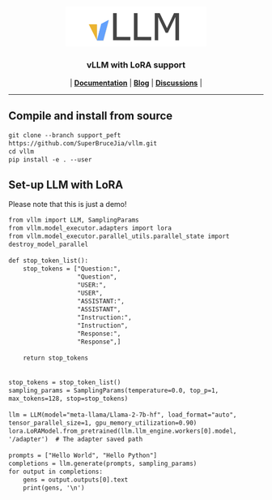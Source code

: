 <p align="center">
  <picture>
    <source media="(prefers-color-scheme: dark)" srcset="https://raw.githubusercontent.com/vllm-project/vllm/main/docs/source/assets/logos/vllm-logo-text-dark.png">
    <img alt="vLLM" src="https://raw.githubusercontent.com/vllm-project/vllm/main/docs/source/assets/logos/vllm-logo-text-light.png" width=55%>
  </picture>
</p>

<h3 align="center">
vLLM with LoRA support
</h3>

<p align="center">
| <a href="https://vllm.readthedocs.io/en/latest/"><b>Documentation</b></a> | <a href="https://vllm.ai"><b>Blog</b></a> | <a href="https://github.com/vllm-project/vllm/discussions"><b>Discussions</b></a> |

</p>

---

## Compile and install from source

```shell
git clone --branch support_peft https://github.com/SuperBruceJia/vllm.git
cd vllm
pip install -e . --user
```

## Set-up LLM with LoRA 
Please note that this is just a demo!
```shell
from vllm import LLM, SamplingParams
from vllm.model_executor.adapters import lora
from vllm.model_executor.parallel_utils.parallel_state import destroy_model_parallel

def stop_token_list():
    stop_tokens = ["Question:",
                   "Question",
                   "USER:",
                   "USER",
                   "ASSISTANT:",
                   "ASSISTANT",
                   "Instruction:",
                   "Instruction",
                   "Response:",
                   "Response",]

    return stop_tokens


stop_tokens = stop_token_list()
sampling_params = SamplingParams(temperature=0.0, top_p=1, max_tokens=128, stop=stop_tokens)

llm = LLM(model="meta-llama/Llama-2-7b-hf", load_format="auto", tensor_parallel_size=1, gpu_memory_utilization=0.90)
lora.LoRAModel.from_pretrained(llm.llm_engine.workers[0].model, '/adapter')  # The adapter saved path

prompts = ["Hello World", "Hello Python"]
completions = llm.generate(prompts, sampling_params)
for output in completions:
    gens = output.outputs[0].text
    print(gens, '\n')
```
